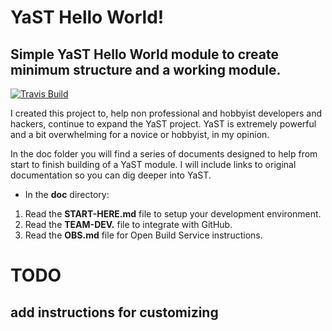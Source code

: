 # YaST Hello World!
## Simple YaST Hello World module to create minimum structure and a working module.
[![Travis Build](https://travis-ci.org/dwbenjamin/yast-hello-world.svg?branch=master)](https://travis-ci.org/github/dwbenjamin/yast-hello-world)

I created this project to, help non professional and hobbyist developers and hackers, continue to expand the YaST project. YaST is extremely powerful and a bit overwhelming for a novice or hobbyist, in my opinion.  

In the doc folder you will find a series of documents designed to help from start to finish building of a YaST module.  I will include links to original documentation so you can dig deeper into YaST.  


+ In the **doc** directory:
 1. Read the **START-HERE.md** file to setup your development environment.
 2. Read the **TEAM-DEV.** file to integrate with GitHub.
 3. Read the **OBS.md** file for Open Build Service instructions.


# TODO
## add instructions for customizing
